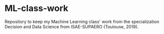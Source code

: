 # ML-class-work
Repository to keep my Machine Learning class' work from the specialization Decision and Data Science from ISAE-SUPAERO (Toulouse, 2019). 
